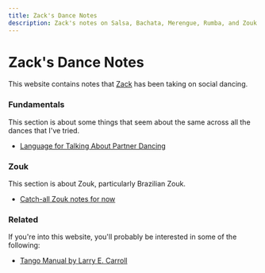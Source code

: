 ```yaml
---
title: Zack's Dance Notes 
description: Zack's notes on Salsa, Bachata, Merengue, Rumba, and Zouk
---
```


# Zack's Dance Notes 

This website contains notes that [Zack](https://zack.maril.org) has been taking on social dancing. 

### Fundamentals 
This section is about some things that seem about the same across all the dances that I've tried. 

* [Language for Talking About Partner Dancing](/fundamentals/notes/language)

### Zouk 
This section is about Zouk, particularly Brazilian Zouk. 

* [Catch-all Zouk notes for now](/zouk/index.md)

### Related 
If you're into this website, you'll probably be interested in some of the following:

* [Tango Manual by Larry E. Carroll](https://web.archive.org/web/20091003185358/http://home.att.net/~larrydla/basics_0.html)
